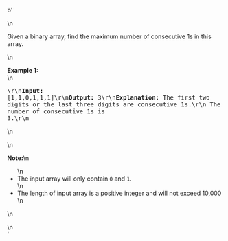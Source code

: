 b'<div class="question-description">\n<p><p>Given a binary array, find the maximum number of consecutive 1s in this array.</p>\n<p><b>Example 1:</b><br/>\n<pre>\r\n<b>Input:</b> [1,1,0,1,1,1]\r\n<b>Output:</b> 3\r\n<b>Explanation:</b> The first two digits or the last three digits are consecutive 1s.\r\n    The maximum number of consecutive 1s is 3.\r\n</pre>\n</p>\n<p><b>Note:</b>\n<ul>\n<li>The input array will only contain <code>0</code> and <code>1</code>.</li>\n<li>The length of input array is a positive integer and will not exceed 10,000</li>\n</ul>\n</p></p>\n</div>'